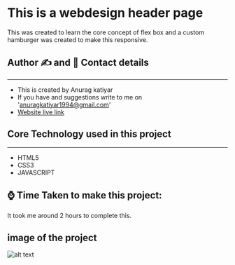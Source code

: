 # This is a webdesign header page
This was created to learn the core concept of flex box and a custom hamburger was created to make this responsive.
## Author ✍ and 📱 Contact details
---
- This is created by Anurag katiyar
- If you have and suggestions write to me on 'anuragkatiyar1994@gmail.com'
- [Website live link]()
## Core Technology used in this project
---
- HTML5
- CSS3
- JAVASCRIPT
## ⌚ Time Taken to make this project:
It took me around 2 hours to complete this.
## image of the project 
![alt text](./webdesign-img.jpg)